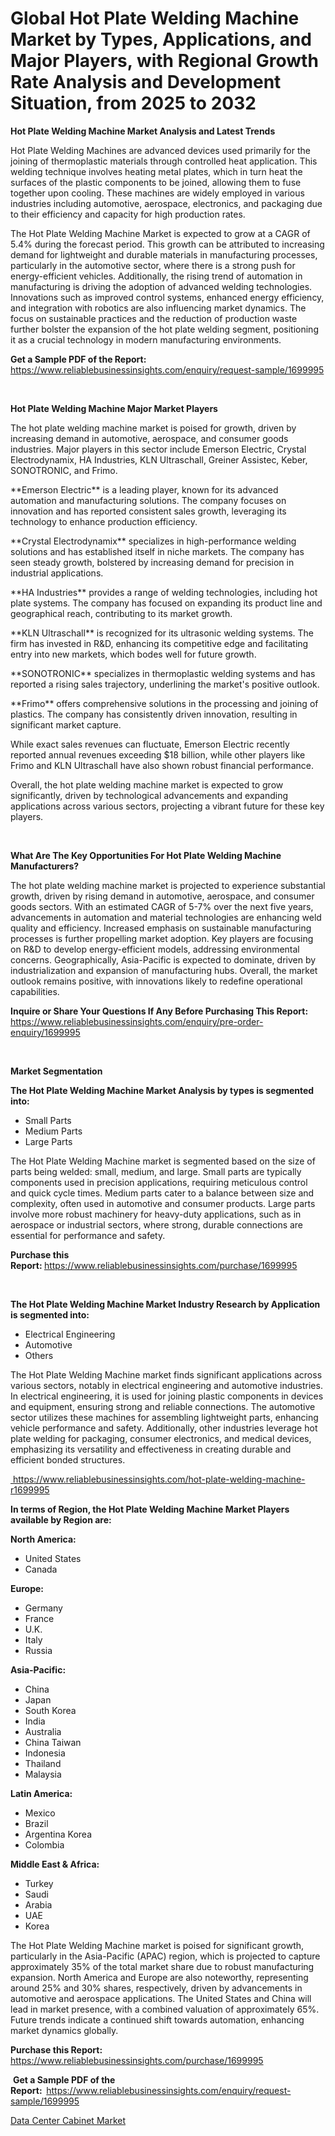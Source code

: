 <p><h1>Global Hot Plate Welding Machine Market by Types, Applications, and Major Players, with Regional Growth Rate Analysis and Development Situation, from 2025 to 2032</h1></p><p><strong>Hot Plate Welding Machine Market Analysis and Latest Trends</strong></p>
<p><p>Hot Plate Welding Machines are advanced devices used primarily for the joining of thermoplastic materials through controlled heat application. This welding technique involves heating metal plates, which in turn heat the surfaces of the plastic components to be joined, allowing them to fuse together upon cooling. These machines are widely employed in various industries including automotive, aerospace, electronics, and packaging due to their efficiency and capacity for high production rates.</p><p>The Hot Plate Welding Machine Market is expected to grow at a CAGR of 5.4% during the forecast period. This growth can be attributed to increasing demand for lightweight and durable materials in manufacturing processes, particularly in the automotive sector, where there is a strong push for energy-efficient vehicles. Additionally, the rising trend of automation in manufacturing is driving the adoption of advanced welding technologies. Innovations such as improved control systems, enhanced energy efficiency, and integration with robotics are also influencing market dynamics. The focus on sustainable practices and the reduction of production waste further bolster the expansion of the hot plate welding segment, positioning it as a crucial technology in modern manufacturing environments.</p></p>
<p><strong>Get a Sample PDF of the Report:&nbsp;</strong> <a href="https://www.reliablebusinessinsights.com/enquiry/request-sample/1699995?utm_campaign=63&utm_medium=2&utm_source=Github&utm_content=ia&utm_term=09012025&utm_id=hot-plate-welding-machine">https://www.reliablebusinessinsights.com/enquiry/request-sample/1699995</a></p>
<p>&nbsp;</p>
<p><strong>Hot Plate Welding Machine Major Market Players</strong></p>
<p><p>The hot plate welding machine market is poised for growth, driven by increasing demand in automotive, aerospace, and consumer goods industries. Major players in this sector include Emerson Electric, Crystal Electrodynamix, HA Industries, KLN Ultraschall, Greiner Assistec, Keber, SONOTRONIC, and Frimo.</p><p>**Emerson Electric** is a leading player, known for its advanced automation and manufacturing solutions. The company focuses on innovation and has reported consistent sales growth, leveraging its technology to enhance production efficiency.</p><p>**Crystal Electrodynamix** specializes in high-performance welding solutions and has established itself in niche markets. The company has seen steady growth, bolstered by increasing demand for precision in industrial applications.</p><p>**HA Industries** provides a range of welding technologies, including hot plate systems. The company has focused on expanding its product line and geographical reach, contributing to its market growth.</p><p>**KLN Ultraschall** is recognized for its ultrasonic welding systems. The firm has invested in R&D, enhancing its competitive edge and facilitating entry into new markets, which bodes well for future growth.</p><p>**SONOTRONIC** specializes in thermoplastic welding systems and has reported a rising sales trajectory, underlining the market's positive outlook.</p><p>**Frimo** offers comprehensive solutions in the processing and joining of plastics. The company has consistently driven innovation, resulting in significant market capture.</p><p>While exact sales revenues can fluctuate, Emerson Electric recently reported annual revenues exceeding $18 billion, while other players like Frimo and KLN Ultraschall have also shown robust financial performance.</p><p>Overall, the hot plate welding machine market is expected to grow significantly, driven by technological advancements and expanding applications across various sectors, projecting a vibrant future for these key players.</p></p>
<p>&nbsp;</p>
<p><strong>What Are The Key Opportunities For Hot Plate Welding Machine Manufacturers?</strong></p>
<p><p>The hot plate welding machine market is projected to experience substantial growth, driven by rising demand in automotive, aerospace, and consumer goods sectors. With an estimated CAGR of 5-7% over the next five years, advancements in automation and material technologies are enhancing weld quality and efficiency. Increased emphasis on sustainable manufacturing processes is further propelling market adoption. Key players are focusing on R&D to develop energy-efficient models, addressing environmental concerns. Geographically, Asia-Pacific is expected to dominate, driven by industrialization and expansion of manufacturing hubs. Overall, the market outlook remains positive, with innovations likely to redefine operational capabilities.</p></p>
<p><strong>Inquire or Share Your Questions If Any Before Purchasing This Report:</strong> <a href="https://www.reliablebusinessinsights.com/enquiry/pre-order-enquiry/1699995?utm_campaign=63&utm_medium=2&utm_source=Github&utm_content=ia&utm_term=09012025&utm_id=hot-plate-welding-machine">https://www.reliablebusinessinsights.com/enquiry/pre-order-enquiry/1699995</a></p>
<p>&nbsp;</p>
<p><strong>Market Segmentation</strong></p>
<p><strong>The Hot Plate Welding Machine Market Analysis by types is segmented into:</strong></p>
<p><ul><li>Small Parts</li><li>Medium Parts</li><li>Large Parts</li></ul></p>
<p><p>The Hot Plate Welding Machine market is segmented based on the size of parts being welded: small, medium, and large. Small parts are typically components used in precision applications, requiring meticulous control and quick cycle times. Medium parts cater to a balance between size and complexity, often used in automotive and consumer products. Large parts involve more robust machinery for heavy-duty applications, such as in aerospace or industrial sectors, where strong, durable connections are essential for performance and safety.</p></p>
<p><strong>Purchase this Report:&nbsp;</strong><a href="https://www.reliablebusinessinsights.com/purchase/1699995?utm_campaign=63&utm_medium=2&utm_source=Github&utm_content=ia&utm_term=09012025&utm_id=hot-plate-welding-machine">https://www.reliablebusinessinsights.com/purchase/1699995</a></p>
<p>&nbsp;</p>
<p><strong>The Hot Plate Welding Machine Market Industry Research by Application is segmented into:</strong></p>
<p><ul><li>Electrical Engineering</li><li>Automotive</li><li>Others</li></ul></p>
<p><p>The Hot Plate Welding Machine market finds significant applications across various sectors, notably in electrical engineering and automotive industries. In electrical engineering, it is used for joining plastic components in devices and equipment, ensuring strong and reliable connections. The automotive sector utilizes these machines for assembling lightweight parts, enhancing vehicle performance and safety. Additionally, other industries leverage hot plate welding for packaging, consumer electronics, and medical devices, emphasizing its versatility and effectiveness in creating durable and efficient bonded structures.</p></p>
<p><a href="https://www.reliablebusinessinsights.com/hot-plate-welding-machine-r1699995?utm_campaign=63&utm_medium=2&utm_source=Github&utm_content=ia&utm_term=09012025&utm_id=hot-plate-welding-machine">&nbsp;https://www.reliablebusinessinsights.com/hot-plate-welding-machine-r1699995</a></p>
<p><strong>In terms of Region, the Hot Plate Welding Machine Market Players available by Region are:</strong></p>
<p>
    <p> <strong> North America: </strong>
        <ul>
            <li>United States</li>
            <li>Canada</li>
        </ul>
        </p> 
    <p> <strong> Europe: </strong>
        <ul>
            <li>Germany</li>
            <li>France</li>
            <li>U.K.</li>
            <li>Italy</li>
            <li>Russia</li>
        </ul>
        </p> 
    <p> <strong> Asia-Pacific: </strong>
        <ul>
            <li>China</li>
            <li>Japan</li>
            <li>South Korea</li>
            <li>India</li>
            <li>Australia</li>
            <li>China Taiwan</li>
            <li>Indonesia</li>
            <li>Thailand</li>
            <li>Malaysia</li>
        </ul>
        </p> 
    <p> <strong> Latin America: </strong>
        <ul>
            <li>Mexico</li>
            <li>Brazil</li>
            <li>Argentina Korea</li>
            <li>Colombia</li>
        </ul>
        </p> 
    <p> <strong> Middle East & Africa: </strong>
        <ul>
            <li>Turkey</li>
            <li>Saudi</li>
            <li>Arabia</li>
            <li>UAE</li>
            <li>Korea</li>
        </ul>
    </p>
    </p>
<p><p>The Hot Plate Welding Machine market is poised for significant growth, particularly in the Asia-Pacific (APAC) region, which is projected to capture approximately 35% of the total market share due to robust manufacturing expansion. North America and Europe are also noteworthy, representing around 25% and 30% shares, respectively, driven by advancements in automotive and aerospace applications. The United States and China will lead in market presence, with a combined valuation of approximately 65%. Future trends indicate a continued shift towards automation, enhancing market dynamics globally.</p></p>
<p><strong>Purchase this Report: </strong><a href="https://www.reliablebusinessinsights.com/purchase/1699995?utm_campaign=63&utm_medium=2&utm_source=Github&utm_content=ia&utm_term=09012025&utm_id=hot-plate-welding-machine">https://www.reliablebusinessinsights.com/purchase/1699995</a></p>
<p>&nbsp;<strong>Get a Sample PDF of the Report:&nbsp;&nbsp;</strong><a href="https://www.reliablebusinessinsights.com/enquiry/request-sample/1699995?utm_campaign=63&utm_medium=2&utm_source=Github&utm_content=ia&utm_term=09012025&utm_id=hot-plate-welding-machine">https://www.reliablebusinessinsights.com/enquiry/request-sample/1699995</a></p>
<p><strong></strong></p>
<p><p><a href="https://github.com/barnickclara79/Market-Research-Report-List-1/blob/main/data-center-cabinet-market.md?utm_campaign=63&utm_medium=2&utm_source=Github&utm_content=ia&utm_term=09012025&utm_id=hot-plate-welding-machine">Data Center Cabinet Market</a></p></p>